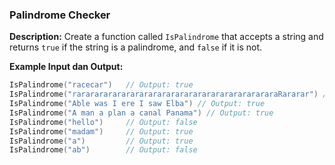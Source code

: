 

### Palindrome Checker
**Description:**
Create a function called `IsPalindrome` that accepts a string and returns `true` if the string is a palindrome, and `false` if it is not.

**Example Input dan Output:**
```go
IsPalindrome("racecar")   // Output: true
IsPalindrome("rararararararararararararararararararararararaRararar") // Output: true
IsPalindrome("Able was I ere I saw Elba") // Output: true
IsPalindrome("A man a plan a canal Panama") // Output: true
IsPalindrome("hello")     // Output: false
IsPalindrome("madam")     // Output: true
IsPalindrome("a")         // Output: true
IsPalindrome("ab")        // Output: false
```

